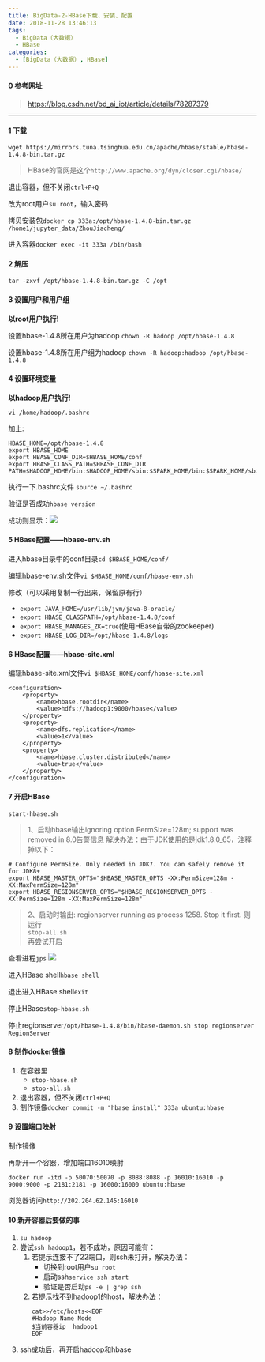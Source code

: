 ```yaml
---
title: BigData-2-HBase下载、安装、配置
date: 2018-11-28 13:46:13
tags:
  - BigData（大数据）
  - HBase
categories:
  - [BigData（大数据）, HBase]
---
```

#### 0 参考网址
> https://blog.csdn.net/bd_ai_iot/article/details/78287379

---

#### 1 下载
`wget https://mirrors.tuna.tsinghua.edu.cn/apache/hbase/stable/hbase-1.4.8-bin.tar.gz`

> HBase的官网是这个`http://www.apache.org/dyn/closer.cgi/hbase/`

退出容器，但不关闭`ctrl+P+Q`

改为root用户`su root`，输入密码

拷贝安装包`docker cp 333a:/opt/hbase-1.4.8-bin.tar.gz /home1/jupyter_data/ZhouJiacheng/`

进入容器`docker exec -it 333a /bin/bash`
<!-- more -->
#### 2 解压
`tar -zxvf /opt/hbase-1.4.8-bin.tar.gz -C /opt`

#### 3 设置用户和用户组
**以root用户执行!**

设置hbase-1.4.8所在用户为hadoop `chown -R hadoop /opt/hbase-1.4.8`

设置hbase-1.4.8所在用户组为hadoop `chown -R hadoop:hadoop /opt/hbase-1.4.8`

#### 4 设置环境变量
**以hadoop用户执行!**

`vi /home/hadoop/.bashrc`

加上:
```
HBASE_HOME=/opt/hbase-1.4.8
export HBASE_HOME
export HBASE_CONF_DIR=$HBASE_HOME/conf
export HBASE_CLASS_PATH=$HBASE_CONF_DIR
PATH=$HADOOP_HOME/bin:$HADOOP_HOME/sbin:$SPARK_HOME/bin:$SPARK_HOME/sbin:$JAVA_HOME/bin:$HBASE_HOME/bin:$PATH
```

执行一下.bashrc文件 `source ~/.bashrc`

验证是否成功`hbase version`

成功则显示：![](https://i.loli.net/2018/11/28/5bfe3a98dd4fe.jpg)

#### 5 HBase配置——hbase-env.sh

进入hbase目录中的conf目录`cd $HBASE_HOME/conf/`

编辑hbase-env.sh文件`vi $HBASE_HOME/conf/hbase-env.sh`

修改（可以采用复制一行出来，保留原有行）
+ `export JAVA_HOME=/usr/lib/jvm/java-8-oracle/`
+ `export HBASE_CLASSPATH=/opt/hbase-1.4.8/conf`
+ `export HBASE_MANAGES_ZK=true`(使用HBase自带的zookeeper)
+ `export HBASE_LOG_DIR=/opt/hbase-1.4.8/logs`

#### 6 HBase配置——hbase-site.xml
编辑hbase-site.xml文件`vi $HBASE_HOME/conf/hbase-site.xml`

```
<configuration>
    <property>
        <name>hbase.rootdir</name>
        <value>hdfs://hadoop1:9000/hbase</value>
    </property>
    <property>
        <name>dfs.replication</name>
        <value>1</value>
    </property>
    <property>
        <name>hbase.cluster.distributed</name>
        <value>true</value>
    </property>
</configuration>
```

#### 7 开启HBase
`start-hbase.sh`

> 1、启动hbase输出ignoring option PermSize=128m; support was removed in 8.0告警信息
> 解决办法：由于JDK使用的是jdk1.8.0_65，注释掉以下：
```
# Configure PermSize. Only needed in JDK7. You can safely remove it for JDK8+
export HBASE_MASTER_OPTS="$HBASE_MASTER_OPTS -XX:PermSize=128m -XX:MaxPermSize=128m"
export HBASE_REGIONSERVER_OPTS="$HBASE_REGIONSERVER_OPTS -XX:PermSize=128m -XX:MaxPermSize=128m"
```

> 2、启动时输出: regionserver running as process 1258. Stop it first.
> 则运行  
> `stop-all.sh`  
> 再尝试开启

查看进程`jps`
![](https://i.loli.net/2018/11/28/5bfe415fad5a0.jpg)

进入HBase shell`hbase shell`

退出进入HBase shell`exit`

停止HBase`stop-hbase.sh`

停止regionserver`/opt/hbase-1.4.8/bin/hbase-daemon.sh stop regionserver RegionServer`

#### 8 制作docker镜像

1. 在容器里
    + `stop-hbase.sh`
    + `stop-all.sh`
2. 退出容器，但不关闭`ctrl+P+Q`
3. 制作镜像`docker commit -m "hbase install" 333a ubuntu:hbase`

#### 9 设置端口映射

制作镜像

再新开一个容器，增加端口16010映射

`docker run -itd -p 50070:50070 -p 8088:8088 -p 16010:16010 -p 9000:9000 -p 2181:2181 -p 16000:16000 ubuntu:hbase`

浏览器访问`http://202.204.62.145:16010`

#### 10 新开容器后要做的事

1. `su hadoop`
2. 尝试`ssh hadoop1`，若不成功，原因可能有：
    1. 若提示连接不了22端口，则ssh未打开，解决办法：  
        + 切换到root用户`su root`
        + 启动ssh`service ssh start`
        + 验证是否启动`ps -e | grep ssh`
    2. 若提示找不到hadoop1的host，解决办法：
        ```
        cat>>/etc/hosts<<EOF  
        #Hadoop Name Node  
        $当前容器ip  hadoop1  
        EOF
        ```
3. ssh成功后，再开启hadoop和hbase